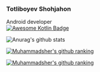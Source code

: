 ### Totliboyev Shohjahon 

Android developer  
[![Awesome Kotlin Badge](https://kotlin.link/awesome-kotlin.svg)](https://github.com/KotlinBy/awesome-kotlin)

<!--
**Shohjahont9/Shohjahont9** is a ✨ _special_ ✨ repository because its `README.md` (this file) appears on your GitHub profile.

Here are some ideas to get you started:

- 🔭 I’m currently working on ...
- 🌱 I’m currently learning ...
- 👯 I’m looking to collaborate on ...
- 🤔 I’m looking for help with ...
- 💬 Ask me about ...
- 📫 How to reach me: ...
- 😄 Pronouns: ...
- ⚡ Fun fact: ...
-->

![Anurag's github stats](https://github-readme-stats.vercel.app/api?username=Shohjahont9&show_icons=true)

[![Muhammadsher's github ranking](https://github-readme-ranking.vercel.app/api/rank?username=Shohjahont9&country_code=uzbekistan&theme=light)](https://github.com/Muhammadsher/github-readme-ranking)

[![Muhammadsher's github ranking](https://github-readme-ranking.vercel.app/api/rank?username=Shohjahont9&country_code=uzbekistan&theme=dark)](https://github.com/Muhammadsher/github-readme-ranking)

